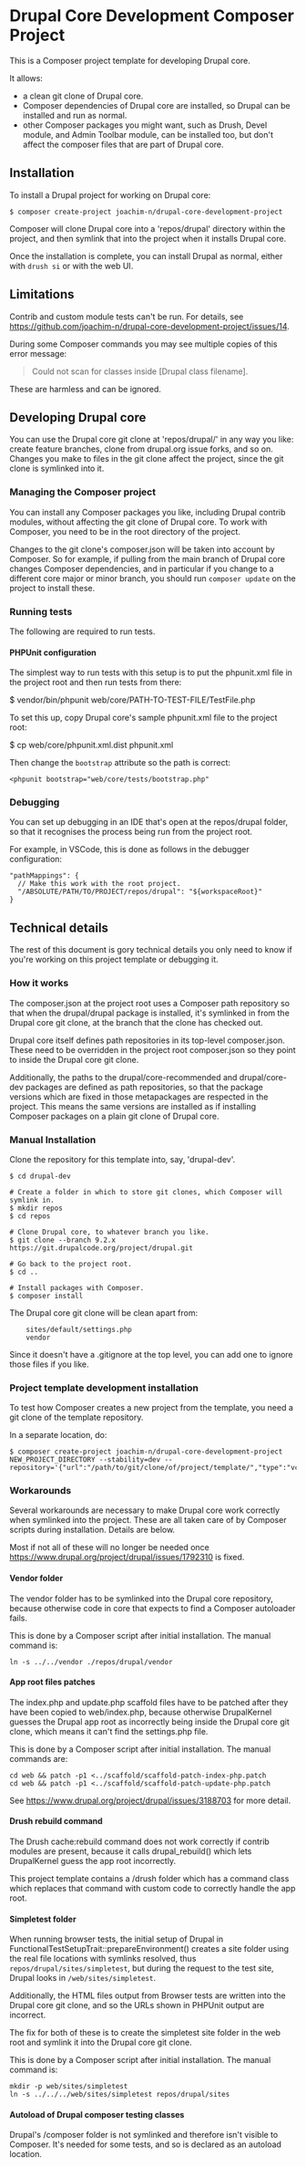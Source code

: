 # Drupal Core Development Composer Project

This is a Composer project template for developing Drupal core.

It allows:

- a clean git clone of Drupal core.
- Composer dependencies of Drupal core are installed, so Drupal can be installed
  and run as normal.
- other Composer packages you might want, such as Drush, Devel module, and Admin
  Toolbar module, can be installed too, but don't affect the composer files
  that are part of Drupal core.

## Installation

To install a Drupal project for working on Drupal core:

```
$ composer create-project joachim-n/drupal-core-development-project
```

Composer will clone Drupal core into a 'repos/drupal' directory within the
project, and then symlink that into the project when it installs Drupal core.

Once the installation is complete, you can install Drupal as normal, either with
`drush si` or with the web UI.

## Limitations

Contrib and custom module tests can't be run. For details, see
https://github.com/joachim-n/drupal-core-development-project/issues/14.

During some Composer commands you may see multiple copies of this error message:

> Could not scan for classes inside [Drupal class filename].

These are harmless and can be ignored.

## Developing Drupal core

You can use the Drupal core git clone at 'repos/drupal/' in any way you like:
create feature branches, clone from drupal.org issue forks, and so on. Changes
you make to files in the git clone affect the project, since the git clone is
symlinked into it.

### Managing the Composer project

You can install any Composer packages you like, including Drupal contrib
modules, without affecting the git clone of Drupal core. To work with Composer,
you need to be in the root directory of the project.

Changes to the git clone's composer.json will be taken into account by Composer.
So for example, if pulling from the main branch of Drupal core changes Composer
dependencies, and in particular if you change to a different core major or minor
branch, you should run `composer update` on the project to install these.

### Running tests

The following are required to run tests.

#### PHPUnit configuration

The simplest way to run tests with this setup is to put the phpunit.xml file in
the project root and then run tests from there:

$ vendor/bin/phpunit web/core/PATH-TO-TEST-FILE/TestFile.php

To set this up, copy Drupal core's sample phpunit.xml file to the project root:

$ cp web/core/phpunit.xml.dist phpunit.xml

Then change the `bootstrap` attribute so the path is correct:

```
<phpunit bootstrap="web/core/tests/bootstrap.php"
```

### Debugging

You can set up debugging in an IDE that's open at the repos/drupal folder, so
that it recognises the process being run from the project root.

For example, in VSCode, this is done as follows in the debugger configuration:

```
"pathMappings": {
  // Make this work with the root project.
  "/ABSOLUTE/PATH/TO/PROJECT/repos/drupal": "${workspaceRoot}"
}
```

## Technical details

The rest of this document is gory technical details you only need to know if
you're working on this project template or debugging it.

### How it works

The composer.json at the project root uses a Composer path repository so that
when the drupal/drupal package is installed, it's symlinked in from the Drupal
core git clone, at the branch that the clone has checked out.

Drupal core itself defines path repositories in its top-level composer.json.
These need to be overridden in the project root composer.json so they point to
inside the Drupal core git clone.

Additionally, the paths to the drupal/core-recommended and drupal/core-dev
packages are defined as path repositories, so that the package versions which
are fixed in those metapackages are respected in the project. This means the
same versions are installed as if installing Composer packages on a plain git
clone of Drupal core.

### Manual Installation

Clone the repository for this template into, say, 'drupal-dev'.

```
$ cd drupal-dev

# Create a folder in which to store git clones, which Composer will symlink in.
$ mkdir repos
$ cd repos

# Clone Drupal core, to whatever branch you like.
$ git clone --branch 9.2.x https://git.drupalcode.org/project/drupal.git

# Go back to the project root.
$ cd ..

# Install packages with Composer.
$ composer install
```

The Drupal core git clone will be clean apart from:

```
	sites/default/settings.php
	vendor
```

Since it doesn't have a .gitignore at the top level, you can add one to ignore
those files if you like.

### Project template development installation

To test how Composer creates a new project from the template, you need a git
clone of the template repository.

In a separate location, do:

```
$ composer create-project joachim-n/drupal-core-development-project NEW_PROJECT_DIRECTORY --stability=dev --repository='{"url":"/path/to/git/clone/of/project/template/","type":"vcs"}'
```

### Workarounds

Several workarounds are necessary to make Drupal core work correctly when
symlinked into the project. These are all taken care of by Composer scripts
during installation. Details are below.

Most if not all of these will no longer be needed once
https://www.drupal.org/project/drupal/issues/1792310 is fixed.

#### Vendor folder

The vendor folder has to be symlinked into the Drupal core repository, because
otherwise code in core that expects to find a Composer autoloader fails.

This is done by a Composer script after initial installation. The manual command
is:

```
ln -s ../../vendor ./repos/drupal/vendor
```

#### App root files patches

The index.php and update.php scaffold files have to be patched after they have
been copied to web/index.php, because otherwise DrupalKernel guesses the Drupal
app root as incorrectly being inside the Drupal core git clone, which means it
can't find the settings.php file.

This is done by a Composer script after initial installation. The manual
commands are:

```
cd web && patch -p1 <../scaffold/scaffold-patch-index-php.patch
cd web && patch -p1 <../scaffold/scaffold-patch-update-php.patch
```

See https://www.drupal.org/project/drupal/issues/3188703 for more detail.

#### Drush rebuild command

The Drush cache:rebuild command does not work correctly if contrib modules are
present, because it calls drupal_rebuild() which lets DrupalKernel guess the
app root incorrectly.

This project template contains a /drush folder which has a command class which
replaces that command with custom code to correctly handle the app root.

#### Simpletest folder

When running browser tests, the initial setup of Drupal in
FunctionalTestSetupTrait::prepareEnvironment() creates a site folder using the
real file locations with symlinks resolved, thus
`repos/drupal/sites/simpletest`, but during the request to the test site, Drupal
looks in `/web/sites/simpletest`.

Additionally, the HTML files output from Browser tests are written into the
Drupal core git clone, and so the URLs shown in PHPUnit output are incorrect.

The fix for both of these is to create the simpletest site folder in the web
root and symlink it into the Drupal core git clone.

This is done by a Composer script after initial installation. The manual command
is:

```
mkdir -p web/sites/simpletest
ln -s ../../../web/sites/simpletest repos/drupal/sites
```

#### Autoload of Drupal composer testing classes

Drupal's /composer folder is not symlinked and therefore isn't visible to
Composer. It's needed for some tests, and so is declared as an autoload
location.
